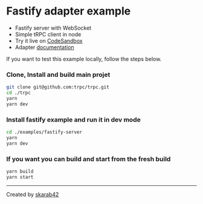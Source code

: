 # Fastify adapter example

- Fastify server with WebSocket
- Simple tRPC client in node
- Try it live on [CodeSandbox](https://codesandbox.io/s/github/trpc/trpc/tree/main/examples/fastify-server)
- Adapter [documentation](https://trpc.io/docs/fastify)

If you want to test this example locally, follow the steps below.

### Clone, Install and build main projet

```bash
git clone git@github.com:trpc/trpc.git
cd ./trpc
yarn
yarn dev
```

### Install fastify example and run it in dev mode

```bash
cd ./examples/fastify-server
yarn
yarn dev
```

### If you want you can build and start from the fresh build

```bash
yarn build
yarn start
```

---

Created by [skarab42](https://github.com/skarab42)
